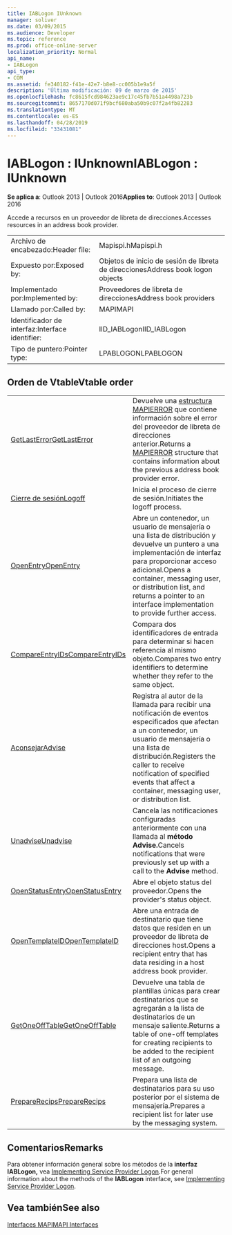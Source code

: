 ```yaml
---
title: IABLogon IUnknown
manager: soliver
ms.date: 03/09/2015
ms.audience: Developer
ms.topic: reference
ms.prod: office-online-server
localization_priority: Normal
api_name:
- IABLogon
api_type:
- COM
ms.assetid: fe340182-f41e-42e7-b8e8-cc005b1e9a5f
description: 'Última modificación: 09 de marzo de 2015'
ms.openlocfilehash: fc8615fcd984623ae9c17c45fb7b51a4498a723b
ms.sourcegitcommit: 8657170d071f9bcf680aba50b9c07f2a4fb82283
ms.translationtype: MT
ms.contentlocale: es-ES
ms.lasthandoff: 04/28/2019
ms.locfileid: "33431081"
---
```

# <a name="iablogon--iunknown"></a><span data-ttu-id="a599e-103">IABLogon : IUnknown</span><span class="sxs-lookup"><span data-stu-id="a599e-103">IABLogon : IUnknown</span></span>

  
  
<span data-ttu-id="a599e-104">**Se aplica a**: Outlook 2013 | Outlook 2016</span><span class="sxs-lookup"><span data-stu-id="a599e-104">**Applies to**: Outlook 2013 | Outlook 2016</span></span> 
  
<span data-ttu-id="a599e-105">Accede a recursos en un proveedor de libreta de direcciones.</span><span class="sxs-lookup"><span data-stu-id="a599e-105">Accesses resources in an address book provider.</span></span>
  
|||
|:-----|:-----|
|<span data-ttu-id="a599e-106">Archivo de encabezado:</span><span class="sxs-lookup"><span data-stu-id="a599e-106">Header file:</span></span>  <br/> |<span data-ttu-id="a599e-107">Mapispi.h</span><span class="sxs-lookup"><span data-stu-id="a599e-107">Mapispi.h</span></span>  <br/> |
|<span data-ttu-id="a599e-108">Expuesto por:</span><span class="sxs-lookup"><span data-stu-id="a599e-108">Exposed by:</span></span>  <br/> |<span data-ttu-id="a599e-109">Objetos de inicio de sesión de libreta de direcciones</span><span class="sxs-lookup"><span data-stu-id="a599e-109">Address book logon objects</span></span>  <br/> |
|<span data-ttu-id="a599e-110">Implementado por:</span><span class="sxs-lookup"><span data-stu-id="a599e-110">Implemented by:</span></span>  <br/> |<span data-ttu-id="a599e-111">Proveedores de libreta de direcciones</span><span class="sxs-lookup"><span data-stu-id="a599e-111">Address book providers</span></span>  <br/> |
|<span data-ttu-id="a599e-112">Llamado por:</span><span class="sxs-lookup"><span data-stu-id="a599e-112">Called by:</span></span>  <br/> |<span data-ttu-id="a599e-113">MAPI</span><span class="sxs-lookup"><span data-stu-id="a599e-113">MAPI</span></span>  <br/> |
|<span data-ttu-id="a599e-114">Identificador de interfaz:</span><span class="sxs-lookup"><span data-stu-id="a599e-114">Interface identifier:</span></span>  <br/> |<span data-ttu-id="a599e-115">IID_IABLogon</span><span class="sxs-lookup"><span data-stu-id="a599e-115">IID_IABLogon</span></span>  <br/> |
|<span data-ttu-id="a599e-116">Tipo de puntero:</span><span class="sxs-lookup"><span data-stu-id="a599e-116">Pointer type:</span></span>  <br/> |<span data-ttu-id="a599e-117">LPABLOGON</span><span class="sxs-lookup"><span data-stu-id="a599e-117">LPABLOGON</span></span>  <br/> |
   
## <a name="vtable-order"></a><span data-ttu-id="a599e-118">Orden de Vtable</span><span class="sxs-lookup"><span data-stu-id="a599e-118">Vtable order</span></span>

|||
|:-----|:-----|
|[<span data-ttu-id="a599e-119">GetLastError</span><span class="sxs-lookup"><span data-stu-id="a599e-119">GetLastError</span></span>](iablogon-getlasterror.md) <br/> |<span data-ttu-id="a599e-120">Devuelve una [estructura MAPIERROR](mapierror.md) que contiene información sobre el error del proveedor de libreta de direcciones anterior.</span><span class="sxs-lookup"><span data-stu-id="a599e-120">Returns a [MAPIERROR](mapierror.md) structure that contains information about the previous address book provider error.</span></span>  <br/> |
|[<span data-ttu-id="a599e-121">Cierre de sesión</span><span class="sxs-lookup"><span data-stu-id="a599e-121">Logoff</span></span>](iablogon-logoff.md) <br/> |<span data-ttu-id="a599e-122">Inicia el proceso de cierre de sesión.</span><span class="sxs-lookup"><span data-stu-id="a599e-122">Initiates the logoff process.</span></span>  <br/> |
|[<span data-ttu-id="a599e-123">OpenEntry</span><span class="sxs-lookup"><span data-stu-id="a599e-123">OpenEntry</span></span>](iablogon-openentry.md) <br/> |<span data-ttu-id="a599e-124">Abre un contenedor, un usuario de mensajería o una lista de distribución y devuelve un puntero a una implementación de interfaz para proporcionar acceso adicional.</span><span class="sxs-lookup"><span data-stu-id="a599e-124">Opens a container, messaging user, or distribution list, and returns a pointer to an interface implementation to provide further access.</span></span>  <br/> |
|[<span data-ttu-id="a599e-125">CompareEntryIDs</span><span class="sxs-lookup"><span data-stu-id="a599e-125">CompareEntryIDs</span></span>](iablogon-compareentryids.md) <br/> |<span data-ttu-id="a599e-126">Compara dos identificadores de entrada para determinar si hacen referencia al mismo objeto.</span><span class="sxs-lookup"><span data-stu-id="a599e-126">Compares two entry identifiers to determine whether they refer to the same object.</span></span>  <br/> |
|[<span data-ttu-id="a599e-127">Aconsejar</span><span class="sxs-lookup"><span data-stu-id="a599e-127">Advise</span></span>](iablogon-advise.md) <br/> |<span data-ttu-id="a599e-128">Registra al autor de la llamada para recibir una notificación de eventos especificados que afectan a un contenedor, un usuario de mensajería o una lista de distribución.</span><span class="sxs-lookup"><span data-stu-id="a599e-128">Registers the caller to receive notification of specified events that affect a container, messaging user, or distribution list.</span></span>  <br/> |
|[<span data-ttu-id="a599e-129">Unadvise</span><span class="sxs-lookup"><span data-stu-id="a599e-129">Unadvise</span></span>](iablogon-unadvise.md) <br/> |<span data-ttu-id="a599e-130">Cancela las notificaciones configuradas anteriormente con una llamada al **método Advise.**</span><span class="sxs-lookup"><span data-stu-id="a599e-130">Cancels notifications that were previously set up with a call to the **Advise** method.</span></span>  <br/> |
|[<span data-ttu-id="a599e-131">OpenStatusEntry</span><span class="sxs-lookup"><span data-stu-id="a599e-131">OpenStatusEntry</span></span>](iablogon-openstatusentry.md) <br/> |<span data-ttu-id="a599e-132">Abre el objeto status del proveedor.</span><span class="sxs-lookup"><span data-stu-id="a599e-132">Opens the provider's status object.</span></span>  <br/> |
|[<span data-ttu-id="a599e-133">OpenTemplateID</span><span class="sxs-lookup"><span data-stu-id="a599e-133">OpenTemplateID</span></span>](iablogon-opentemplateid.md) <br/> |<span data-ttu-id="a599e-134">Abre una entrada de destinatario que tiene datos que residen en un proveedor de libreta de direcciones host.</span><span class="sxs-lookup"><span data-stu-id="a599e-134">Opens a recipient entry that has data residing in a host address book provider.</span></span>  <br/> |
|[<span data-ttu-id="a599e-135">GetOneOffTable</span><span class="sxs-lookup"><span data-stu-id="a599e-135">GetOneOffTable</span></span>](iablogon-getoneofftable.md) <br/> |<span data-ttu-id="a599e-136">Devuelve una tabla de plantillas únicas para crear destinatarios que se agregarán a la lista de destinatarios de un mensaje saliente.</span><span class="sxs-lookup"><span data-stu-id="a599e-136">Returns a table of one-off templates for creating recipients to be added to the recipient list of an outgoing message.</span></span>  <br/> |
|[<span data-ttu-id="a599e-137">PrepareRecips</span><span class="sxs-lookup"><span data-stu-id="a599e-137">PrepareRecips</span></span>](iablogon-preparerecips.md) <br/> |<span data-ttu-id="a599e-138">Prepara una lista de destinatarios para su uso posterior por el sistema de mensajería.</span><span class="sxs-lookup"><span data-stu-id="a599e-138">Prepares a recipient list for later use by the messaging system.</span></span>  <br/> |
   
## <a name="remarks"></a><span data-ttu-id="a599e-139">Comentarios</span><span class="sxs-lookup"><span data-stu-id="a599e-139">Remarks</span></span>

<span data-ttu-id="a599e-140">Para obtener información general sobre los métodos de la **interfaz IABLogon,** vea [Implementing Service Provider Logon](implementing-service-provider-logon.md).</span><span class="sxs-lookup"><span data-stu-id="a599e-140">For general information about the methods of the **IABLogon** interface, see [Implementing Service Provider Logon](implementing-service-provider-logon.md).</span></span>
  
## <a name="see-also"></a><span data-ttu-id="a599e-141">Vea también</span><span class="sxs-lookup"><span data-stu-id="a599e-141">See also</span></span>



[<span data-ttu-id="a599e-142">Interfaces MAPI</span><span class="sxs-lookup"><span data-stu-id="a599e-142">MAPI Interfaces</span></span>](mapi-interfaces.md)

